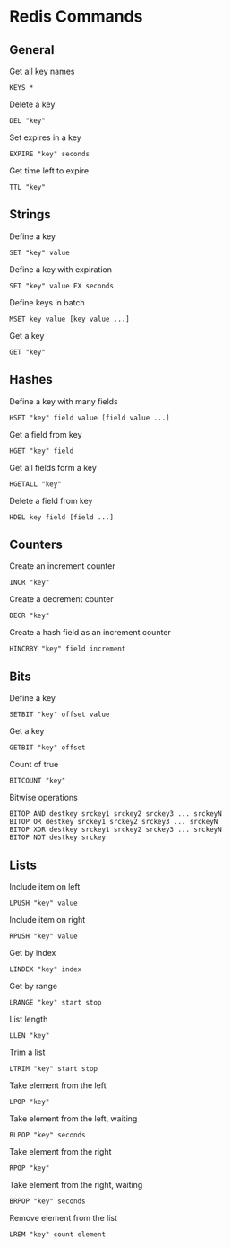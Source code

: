 # Redis Commands

## General
Get all key names
```
KEYS *
```

Delete a key
```
DEL "key"
```

Set expires in a key
```
EXPIRE "key" seconds
```

Get time left to expire
```
TTL "key"
```


## Strings

Define a key
```
SET "key" value
```

Define a key with expiration
```
SET "key" value EX seconds
```

Define keys in batch
```
MSET key value [key value ...]
```

Get a key
```
GET "key"
```

## Hashes
Define a key with many fields
```
HSET "key" field value [field value ...]
```

Get a field from key
```
HGET "key" field
```

Get all fields form a key
```
HGETALL "key"
```

Delete a field from key
```
HDEL key field [field ...]
```

## Counters
Create an increment counter
```
INCR "key"
```

Create a decrement counter
```
DECR "key"
```

Create a hash field as an increment counter
```
HINCRBY "key" field increment
```

## Bits

Define a key
```
SETBIT "key" offset value
```

Get a key
```
GETBIT "key" offset
```

Count of true
```
BITCOUNT "key"
```

Bitwise operations
```
BITOP AND destkey srckey1 srckey2 srckey3 ... srckeyN
BITOP OR destkey srckey1 srckey2 srckey3 ... srckeyN
BITOP XOR destkey srckey1 srckey2 srckey3 ... srckeyN
BITOP NOT destkey srckey
```

## Lists

Include item on left
```
LPUSH "key" value
```

Include item on right
```
RPUSH "key" value
```

Get by index
```
LINDEX "key" index
```

Get by range
```
LRANGE "key" start stop
```

List length
```
LLEN "key"
```

Trim a list
```
LTRIM "key" start stop
```

Take element from the left
```
LPOP "key"
```

Take element from the left, waiting
```
BLPOP "key" seconds
```

Take element from the right
```
RPOP "key"
```

Take element from the right, waiting
```
BRPOP "key" seconds
```

Remove element from the list
```
LREM "key" count element
```
